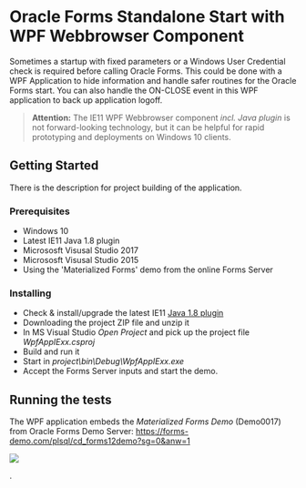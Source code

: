 # Oracle Forms Standalone Start with WPF Webbrowser Component

Sometimes a startup with fixed parameters or a Windows User Credential check is required before calling Oracle Forms. This could be done with a WPF Application to hide information and handle safer routines for the Oracle Forms start. You can also handle the ON-CLOSE event in this WPF application to back up application logoff.

>**Attention:**
>The IE11 WPF Webbrowser component *incl. Java plugin* is not forward-looking technology, but it can be helpful for rapid prototyping and deployments on Windows 10 clients.

## Getting Started

There is the description for project building of the application.

### Prerequisites

- Windows 10
- Latest IE11 Java 1.8 plugin
- Micrososft Visusal Studio 2017 
- Micrososft Visusal Studio 2015 
- Using the 'Materialized Forms' demo from the online Forms Server

### Installing

- Check & install/upgrade the latest IE11 [Java 1.8 plugin](https://www.java.com/verify)
- Downloading the project ZIP file and unzip it
- In MS Visual Studio *Open Project* and pick up the project file *WpfAppIExx.csproj*
- Build and run it
- Start in *project\bin\Debug\WpfAppIExx.exe*
- Accept the Forms Server inputs and start the demo.

## Running the tests

The WPF application embeds the *Materialized Forms Demo* (Demo0017) from Oracle Forms Demo Server: https://forms-demo.com/plsql/cd_forms12demo?sg=0&anw=1 


<img src="http://www.fmatz.com/FormsWPFstart3.gif"/>

.
